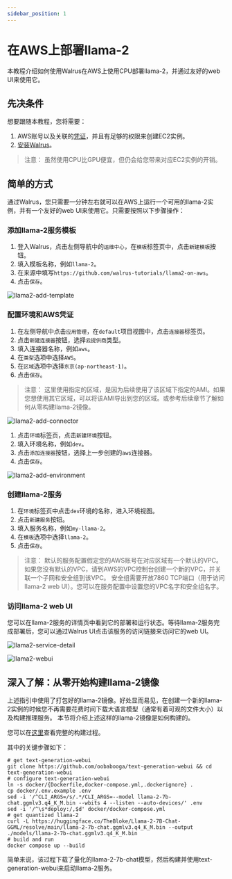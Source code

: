 ```yaml
---
sidebar_position: 1
---
```


# 在AWS上部署llama-2

本教程介绍如何使用Walrus在AWS上使用CPU部署llama-2，并通过友好的web UI来使用它。

## 先决条件

想要跟随本教程，您将需要：

1. AWS账号以及关联的[凭证](https://docs.aws.amazon.com/general/latest/gr/aws-sec-cred-types.html)，并且有足够的权限来创建EC2实例。
2. [安装Walrus](/deploy/standalone)。

> 注意：
> 虽然使用CPU比GPU便宜，但仍会给您带来对应EC2实例的开销。

## 简单的方式

通过Walrus，您只需要一分钟左右就可以在AWS上运行一个可用的llama-2实例，并有一个友好的web UI来使用它。只需要按照以下步骤操作：

### 添加llama-2服务模板
1. 登入Walrus，点击左侧导航中的`运维中心`，在`模板`标签页中，点击`新建模板`按钮。
2. 填入模板名称，例如`llama-2`。
3. 在来源中填写`https://github.com/walrus-tutorials/llama2-on-aws`。
4. 点击`保存`。

![llama2-add-template](/img/v0.3.0/tutorials/llama2-on-aws/llama2-add-template-cn.png)

### 配置环境和AWS凭证
1. 在左侧导航中点击`应用管理`，在`default`项目视图中，点击`连接器`标签页。
2. 点击`新建连接器`按钮，选择`云提供商`类型。
3. 填入连接器名称，例如`aws`。
4. 在`类型`选项中选择`AWS`。
5. 在`区域`选项中选择`东京(ap-northeast-1)`。
6. 点击`保存`。

> 注意：
> 这里使用指定的区域，是因为后续使用了该区域下指定的AMI。如果您想使用其它区域，可以将该AMI导出到您的区域。或参考后续章节了解如何从零构建llama-2镜像。

![llama2-add-connector](/img/v0.3.0/tutorials/llama2-on-aws/llama2-add-connector-cn.png)

1. 点击`环境`标签页，点击`新建环境`按钮。
2. 填入环境名称，例如`dev`。
3. 点击`添加连接器`按钮，选择上一步创建的`aws`连接器。
4. 点击`保存`。

![llama2-add-environment](/img/v0.3.0/tutorials/llama2-on-aws/llama2-add-env-cn.png)

### 创建llama-2服务
1. 在`环境`标签页中点击`dev`环境的名称，进入环境视图。
2. 点击`新建服务`按钮。
3. 填入服务名称，例如`my-llama-2`。
4. 在`模板`选项中选择`llama-2`。
5. 点击`保存`。

> 注意：
> 默认的服务配置假定您的AWS账号在对应区域有一个默认的VPC。如果您没有默认的VPC，请到AWS的VPC控制台创建一个新的VPC，并关联一个子网和安全组到该VPC。
> 安全组需要开放7860 TCP端口（用于访问llama-2 web UI）。您可以在服务配置中设置您的VPC名字和安全组名字。

### 访问llama-2 web UI

您可以在llama-2服务的详情页中看到它的部署和运行状态。等待llama-2服务完成部署后，您可以通过Walrus UI点击该服务的访问链接来访问它的web UI。

![llama2-service-detail](/img/v0.3.0/tutorials/llama2-on-aws/llama2-service-detail-cn.png)

![llama2-webui](/img/v0.3.0/tutorials/llama2-on-aws/llama2-web-ui.png)

## 深入了解：从零开始构建llama-2镜像

上述指引中使用了打包好的llama-2镜像。好处显而易见，在创建一个新的llama-2实例的时候您不再需要花费时间下载大语言模型（通常有着可观的文件大小）以及构建推理服务。
本节将介绍上述这样的llama-2镜像是如何构建的。

您可以在[这里](https://github.com/walrus-tutorials/llama2-on-aws/blob/build/main.tf)查看完整的构建过程。

其中的关键步骤如下：

```shell
# get text-generation-webui
git clone https://github.com/oobabooga/text-generation-webui && cd text-generation-webui
# configure text-generation-webui
ln -s docker/{Dockerfile,docker-compose.yml,.dockerignore} .
cp docker/.env.example .env
sed -i '/^CLI_ARGS=/s/.*/CLI_ARGS=--model llama-2-7b-chat.ggmlv3.q4_K_M.bin --wbits 4 --listen --auto-devices/' .env
sed -i '/^\s*deploy:/,$d' docker/docker-compose.yml
# get quantized llama-2
curl -L https://huggingface.co/TheBloke/Llama-2-7B-Chat-GGML/resolve/main/llama-2-7b-chat.ggmlv3.q4_K_M.bin --output ./models/llama-2-7b-chat.ggmlv3.q4_K_M.bin
# build and run
docker compose up --build
```

简单来说，该过程下载了量化的llama-2-7b-chat模型，然后构建并使用text-generation-webui来启动llama-2服务。